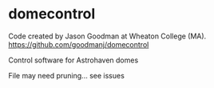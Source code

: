 # domecontrol
Code created by Jason Goodman at Wheaton College (MA). https://github.com/goodmanj/domecontrol

Control software for Astrohaven domes

File may need pruning... see issues
